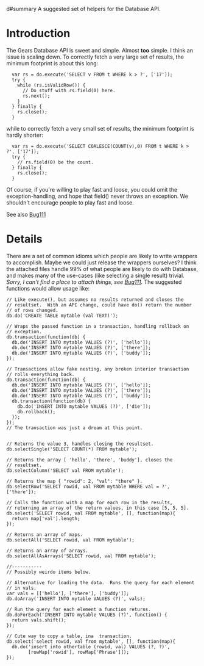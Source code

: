 d#summary A suggested set of helpers for the Database API.

# Introduction #

The Gears Database API is sweet and simple.  Almost **too** simple.  I think an issue is scaling down.  To correctly fetch a very large set of results, the minimum footprint is about this long:

```
  var rs = do.execute('SELECT v FROM t WHERE k > ?', ['17']);
  try {
    while (rs.isValidRow()) {
      // Do stuff with rs.field(0) here.
      rs.next();
    }
  } finally {
    rs.close();
  }
```

while to correctly fetch a very small set of results, the minimum footprint is hardly shorter:

```
  var rs = do.execute('SELECT COALESCE(COUNT(v),0) FROM t WHERE k > ?', ['17']);
  try {
    // rs.field(0) be the count.
  } finally {
    rs.close();
  }
```

Of course, if you're willing to play fast and loose, you could omit the exception-handling, and hope that field() never throws an exception.  We shouldn't encourage people to play fast and loose.

See also [Bug111](http://code.google.com/p/google-gears/issues/detail?id=111)

# Details #

There are a set of common idioms which people are likely to write wrappers to accomplish.  Maybe we could just release the wrappers ourselves?  I think the attached files handle 99% of what people are likely to do with Database, and makes many of the use-cases (like selecting a single result) trivial.  _Sorry, I can't find a place to attach things, see [Bug111](http://code.google.com/p/google-gears/issues/detail?id=111)._  The suggested functions would allow usage like:

```
// Like execute(), but assumes no results returned and closes the
// resultset.  With an API change, could have do() return the number
// of rows changed.
db.do('CREATE TABLE mytable (val TEXT)');

// Wraps the passed function in a transaction, handling rollback on
// exception.
db.transaction(function(db) {
  db.do('INSERT INTO mytable VALUES (?)', ['hello']);
  db.do('INSERT INTO mytable VALUES (?)', ['there']);
  db.do('INSERT INTO mytable VALUES (?)', ['buddy']);
});

// Transactions allow fake nesting, any broken interior transaction
// rolls everything back.
db.transaction(function(db) {
  db.do('INSERT INTO mytable VALUES (?)', ['hello']);
  db.do('INSERT INTO mytable VALUES (?)', ['there']);
  db.do('INSERT INTO mytable VALUES (?)', ['buddy']);
  db.transaction(function(db) {
    db.do('INSERT INTO mytable VALUES (?)', ['die']);
    db.rollback();
  });
});
// The transaction was just a dream at this point.


// Returns the value 3, handles closing the resultset.
db.selectSingle('SELECT COUNT(*) FROM mytable');

// Returns the array [ 'hello', 'there', 'buddy'], closes the
// resultset.
db.selectColumn('SELECT val FROM mytable');

// Returns the map { "rowid": 2, "val": "there" }.
db.selectRow('SELECT rowid, val FROM mytable WHERE val = ?', ['there']);

// Calls the function with a map for each row in the results,
// returning an array of the return values, in this case [5, 5, 5].
db.select('SELECT rowid, val FROM mytable', [], function(map){
  return map['val'].length;
});

// Returns an array of maps.
db.selectAll('SELECT rowid, val FROM mytable');

// Returns an array of arrays.
db.selectAllAsArrays('SELECT rowid, val FROM mytable');

//-----------
// Possibly weirdo items below.

// Alternative for loading the data.  Runs the query for each element
// in vals.
var vals = [['hello'], ['there'], ['buddy']];
db.doArray('INSERT INTO mytable VALUES (?)', vals);

// Run the query for each element a function returns.
db.doForEach('INSERT INTO mytable VALUES (?)', function() {
  return vals.shift();
});

// Cute way to copy a table, ina  transaction.
db.select('select rowid, val from mytable', [], function(map){
  db.do('insert into othertable (rowid, val) VALUES (?, ?)',
        [rowMap['rowid'], rowMap['Phrase']]);
});
```